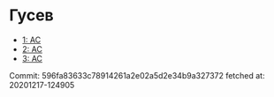 # Гусев
- [1: AC](1.md)
- [2: AC](2.md)
- [3: AC](3.md)

Commit: 596fa83633c78914261a2e02a5d2e34b9a327372
 fetched at: 20201217-124905
